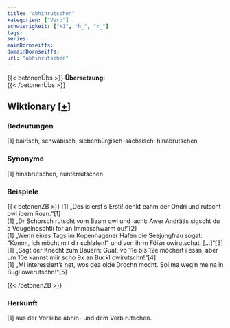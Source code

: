 ```yaml
---
title: "abhinrutschen"
kategorien: ["Verb"]
schwierigkeit: ["k1", "h_", "r_"]
tags:
series:
mainDornseiffs:
domainDornseiffs:
url: "abhinrutschen"
---
```


{{< betonenÜbs >}}
**Übersetzung:**  
{{< /betonenÜbs >}}

## Wiktionary [[+](https://de.wiktionary.org/wiki/abhinrutschen)]

### Bedeutungen
[1] bairisch, schwäbisch, siebenbürgisch-sächsisch: hinabrutschen  

### Synonyme
[1] hinabrutschen, nunterrutschen  

### Beispiele
{{< betonenZB >}}
[1] „Des is erst s Ersti! denkt eahm der Ondri und rutscht owi ibern Roan.“[1]  
[1] „Dr Schorsch rutscht vom Baam owi und lacht: Awer Andrääs sigscht du a Vougelneschtli for an Immaschwarm ou!“[2]  
[1] „Wenn eines Tags im Kopenhagener Hafen die Seejungfrau sogat: "Komm, ich möcht mit dir schlafen!" und von ihrm Föisn owirutschat, […]“[3]  
[1] „Sagt der Knecht zum Bauern: Guat, vo 11e bis 12e möchert i essn, aber um 10e kannst miir scho 9x an Buckl owirutschn!“[4]  
[1] „Mi interessiert’s net, wos dea oide Drochn mocht. Soi ma weg’n meina in Bugl owerutschn!“[5]  

{{< /betonenZB >}}
### Herkunft
[1] aus der Vorsilbe abhin- und dem Verb rutschen.  


